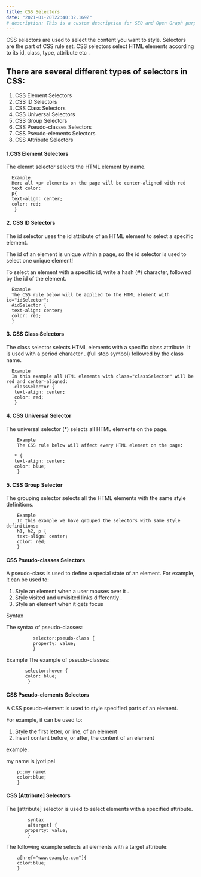 ```yaml
---
title: CSS Selectors
date: "2021-01-20T22:40:32.169Z"
# description: This is a custom description for SEO and Open Graph purposes, rather than the default generated excerpt. Simply add a description field to the frontmatter.
---
```


CSS selectors are used to select the content you want to style. Selectors are the part of CSS rule set. CSS selectors select HTML elements according to its id, class, type, attribute etc .

## There are several different types of selectors in CSS:

1. CSS Element Selectors
2. CSS ID Selectors
3. CSS Class Selectors
4. CSS Universal Selectors
5. CSS Group Selectors
6. CSS Pseudo-classes Selectors
7. CSS Pseudo-elements Selectors
8. CSS Attribute Selectors

#### 1.CSS Element Selectors

The elemnt selector selects the HTML element by name.

      Example
      Here all <p> elements on the page will be center-aligned with red
      text color:
      p{
      text-align: center;
      color: red;
       }

#### 2. CSS ID Selectors

The id selector uses the id attribute of an HTML element to select a specific element.

The id of an element is unique within a page, so the id selector is used to select one unique element!

To select an element with a specific id, write a hash (#) character, followed by the id of the element.

      Example
      The CSS rule below will be applied to the HTML element with id="idSelector":
      #idSelector {
      text-align: center;
      color: red;
      }

#### 3. CSS Class Selectors

The class selector selects HTML elements with a specific class attribute. It is used with a period character . (full stop symbol) followed by the class name.

      Example
      In this example all HTML elements with class="classSelector" will be red and center-aligned:
      .classSelector {
       text-align: center;
       color: red;
       }

#### 4. CSS Universal Selector

The universal selector (\*) selects all HTML elements on the page.

        Example
        The CSS rule below will affect every HTML element on the page:

       * {
       text-align: center;
       color: blue;
        }

#### 5. CSS Group Selector

The grouping selector selects all the HTML elements with the same style definitions.

        Example
        In this example we have grouped the selectors with same style definitions:
        h1, h2, p {
        text-align: center;
        color: red;
        }

#### CSS Pseudo-classes Selectors

A pseudo-class is used to define a special state of an element.
For example, it can be used to:

1.  Style an element when a user mouses over it .
2.  Style visited and unvisited links differently .
3.  Style an element when it gets focus

Syntax

The syntax of pseudo-classes:

              selector:pseudo-class {
              property: value;
              }

Example
The example of pseudo-classes:

           selector:hover {
           color: blue;
            }

#### CSS Pseudo-elements Selectors

A CSS pseudo-element is used to style specified parts of an element.

For example, it can be used to:

1.  Style the first letter, or line, of an element
2.  Insert content before, or after, the content of an element

example: <p>my name is jyoti pal</p>

        p::my name{
        color:blue;
        }

#### CSS [Attribute] Selectors

The [attribute] selector is used to select elements with a specified attribute.

            syntax
            a[target] {
           property: value;
            }

The following example selects all <a> elements with a target attribute:

        a[href="www.example.com"]{
        color:blue;
        }
